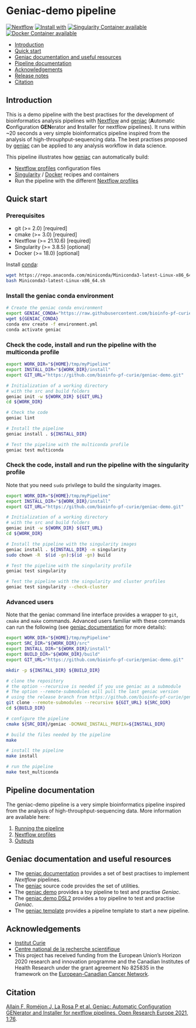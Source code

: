 # Geniac-demo pipeline 

[![Nextflow](https://img.shields.io/badge/nextflow-%E2%89%A519.10.0-brightgreen.svg)](https://www.nextflow.io/)
[![Install with](https://anaconda.org/anaconda/conda-build/badges/installer/conda.svg)](https://conda.anaconda.org/anaconda)
[![Singularity Container available](https://img.shields.io/badge/singularity-available-7E4C74.svg)](https://singularity.lbl.gov/)
[![Docker Container available](https://img.shields.io/badge/docker-available-003399.svg)](https://www.docker.com/)

* [Introduction](#introduction)
* [Quick start](#quick-start)
* [Geniac documentation and useful resources](#geniac-documentation-and-useful-resources)
* [Pipeline documentation](#pipeline-documentation)
* [Acknowledgements](#acknowledgements)
* [Release notes](CHANGELOG)
* [Citation](#citation)

## Introduction

This is a demo pipeline with the best practises for the development of bioinformatics analysis pipelines with [Nextflow](https://www.nextflow.io) and [geniac](https://github.com/bioinfo-pf-curie/geniac) (**A**utomatic **C**onfiguration **GEN**erator and **I**nstaller for nextflow pipelines). It runs within ~20 seconds a very simple bioinformatics pipeline inspired from the analysis of high-throuphput-sequencing data. The best practises proposed by [geniac](https://github.com/bioinfo-pf-curie/geniac) can be applied to any analysis workflow in data science.

This pipeline illustrates how [geniac](https://github.com/bioinfo-pf-curie/geniac) can automatically build:
* [Nextflow profiles](docs/profiles.md) configuration files
* [Singularity](https://sylabs.io/) / [Docker](https://www.docker.com/) recipes and containers
* Run the pipeline with the different [Nextflow profiles](docs/profiles.md)

## Quick start

### Prerequisites

* git (>= 2.0) [required]
* cmake (>= 3.0) [required]
* Nextflow (>= 21.10.6) [required]
* Singularity (>= 3.8.5) [optional]
* Docker (>= 18.0) [optional]

Install [conda](https://docs.conda.io):
```bash
wget https://repo.anaconda.com/miniconda/Miniconda3-latest-Linux-x86_64.sh
bash Miniconda3-latest-Linux-x86_64.sh
```

### Install the geniac conda environment

```bash
# Create the geniac conda environment
export GENIAC_CONDA="https://raw.githubusercontent.com/bioinfo-pf-curie/geniac/release/environment.yml"
wget ${GENIAC_CONDA}
conda env create -f environment.yml
conda activate geniac
```

### Check the code, install and run the pipeline with the multiconda profile

```bash
export WORK_DIR="${HOME}/tmp/myPipeline"
export INSTALL_DIR="${WORK_DIR}/install"
export GIT_URL="https://github.com/bioinfo-pf-curie/geniac-demo.git"

# Initialization of a working directory
# with the src and build folders
geniac init -w ${WORK_DIR} ${GIT_URL}
cd ${WORK_DIR}

# Check the code
geniac lint

# Install the pipeline
geniac install . ${INSTALL_DIR}

# Test the pipeline with the multiconda profile
geniac test multiconda
```

### Check the code, install and run the pipeline with the singularity profile

Note that you need `sudo` privilege to build the singularity images.

```bash
export WORK_DIR="${HOME}/tmp/myPipeline"
export INSTALL_DIR="${WORK_DIR}/install"
export GIT_URL="https://github.com/bioinfo-pf-curie/geniac-demo.git"

# Initialization of a working directory
# with the src and build folders
geniac init -w ${WORK_DIR} ${GIT_URL}
cd ${WORK_DIR}

# Install the pipeline with the singularity images
geniac install . ${INSTALL_DIR} -m singularity
sudo chown -R  $(id -gn):$(id -gn) build

# Test the pipeline with the singularity profile
geniac test singularity

# Test the pipeline with the singularity and cluster profiles
geniac test singularity --check-cluster
```

### Advanced users

Note that the geniac command line interface provides a wrapper to `git`, `cmake` and `make` commands. Advanced users familiar with these commands can run the following (see [geniac documentation](https://geniac.readthedocs.io) for more details):

```bash
export WORK_DIR="${HOME}/tmp/myPipeline"
export SRC_DIR="${WORK_DIR}/src"
export INSTALL_DIR="${WORK_DIR}/install"
export BUILD_DIR="${WORK_DIR}/build"
export GIT_URL="https://github.com/bioinfo-pf-curie/geniac-demo.git"

mkdir -p ${INSTALL_DIR} ${BUILD_DIR}

# clone the repository
# the option --recursive is needed if you use geniac as a submodule
# The option --remote-submodules will pull the last geniac version
# using the release branch from https://github.com/bioinfo-pf-curie/geniac 
git clone --remote-submodules --recursive ${GIT_URL} ${SRC_DIR}
cd ${BUILD_DIR}

# configure the pipeline
cmake ${SRC_DIR}/geniac -DCMAKE_INSTALL_PREFIX=${INSTALL_DIR}

# build the files needed by the pipeline
make

# install the pipeline
make install

# run the pipeline
make test_multiconda
```

## Pipeline documentation

The geniac-demo pipeline is a very simple bioinformatics pipeline inspired from the analysis of high-throuphput-sequencing data. More information are available here:

1. [Running the pipeline](docs/usage.md)
2. [Nextflow profiles](docs/profiles.md)
3. [Outputs](docs/output.md)

## Geniac documentation and useful resources

* The [geniac documentation](https://geniac.readthedocs.io) provides a set of best practises to implement *Nextflow* pipelines.
* The [geniac](https://github.com/bioinfo-pf-curie/geniac) source code provides the set of utilities.
* The [geniac demo](https://github.com/bioinfo-pf-curie/geniac-demo) provides a toy pipeline to test and practise *Geniac*.
* The [geniac demo DSL2](https://github.com/bioinfo-pf-curie/geniac-demo-dsl2) provides a toy pipeline to test and practise *Geniac*.
* The [geniac template](https://github.com/bioinfo-pf-curie/geniac-template) provides a pipeline template to start a new pipeline.

## Acknowledgements

* [Institut Curie](https://www.curie.fr)
* [Centre national de la recherche scientifique](http://www.cnrs.fr)
* This project has received funding from the European Union’s Horizon 2020 research and innovation programme and the Canadian Institutes of Health Research under the grant agreement No 825835 in the framework on the [European-Canadian Cancer Network](https://eucancan.com/).

## Citation

[Allain F, Roméjon J, La Rosa P et al. Geniac: Automatic Configuration GENerator and Installer for nextflow pipelines. Open Research Europe 2021, 1:76](https://open-research-europe.ec.europa.eu/articles/1-76).
